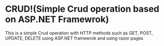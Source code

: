 # CRUD!(Simple Crud operation based on ASP.NET Framewrok)
This is a simple Crud operation with HTTP methods such as GET, POST, UPDATE, DELETE using ASP.NET framewrok and using razor pages
